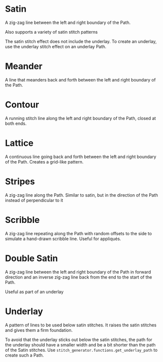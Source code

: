 # Satin
A zig-zag line between the left and right boundary of the Path.

Also supports a variety of satin stitch patterns

The satin stitch effect does not include the underlay. To create an underlay, use the underlay
stitch effect on an underlay Path.

# Meander
A line that meanders back and forth between the left and right boundary of the Path.

# Contour
A running stitch line along the left and right boundary of the Path, closed at both ends.

# Lattice
A continuous line going back and forth between the left and right boundary of the Path. Creates
a grid-like pattern.

# Stripes
A zig-zag line along the Path. Similar to satin, but in the direction of the Path instead of
perpendicular to it

# Scribble
A zig-zag line repeating along the Path with random offsets to the side to simulate a hand-drawn
scribble line. Useful for appliqués.

# Double Satin
A zig-zag line between the left and right boundary of the Path in forward direction and an inverse
zig-zag line back from the end to the start of the Path.

Useful as part of an underlay

# Underlay
A pattern of lines to be used below satin stitches. It raises the satin stitches and gives them a
firm foundation.

To avoid that the underlay sticks out below the satin stitches, the path for the underlay should have a smaller width and be a bit shorter than the path of the Satin stitches. Use `stitch_generator.functions.get_underlay_path` to create such a Path.